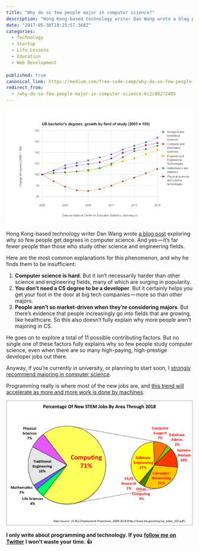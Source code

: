 ```yaml
---
title: "Why do so few people major in computer science?"
description: "Hong Kong-based technology writer Dan Wang wrote a blog post exploring why so few people get degrees in computer science. And yes — it’s far fewer people than those who study other science and…"
date: "2017-05-30T19:25:57.368Z"
categories: 
  - Technology
  - Startup
  - Life Lessons
  - Education
  - Web Development

published: true
canonical_link: https://medium.com/free-code-camp/why-do-so-few-people-major-in-computer-science-6c2c08272405
redirect_from:
  - /why-do-so-few-people-major-in-computer-science-6c2c08272405
---
```


![](./asset-1.png)

Hong Kong-based technology writer Dan Wang wrote [a blog post](https://fcc.im/2r84yZQ) exploring why so few people get degrees in computer science. And yes — it’s far fewer people than those who study other science and engineering fields.

Here are the most common explanations for this phenomenon, and why he finds them to be insufficient:

1.  **Computer science is hard.** But it isn’t necessarily harder than other science and engineering fields, many of which are surging in popularity.
2.  **You don’t need a CS degree to be a developer**. But it certainly helps you get your foot in the door at big tech companies — more so than other majors.
3.  **People aren’t so market-driven when they’re considering majors**. But there’s evidence that people increasingly go into fields that are growing, like healthcare. So this also doesn’t fully explain why more people aren’t majoring in CS.

He goes on to explore a total of 11 possible contributing factors. But no single one of these factors fully explains why so few people study computer science, even when there are so many high-paying, high-prestige developer jobs out there.

Anyway, if you’re currently in university, or planning to start soon, I [strongly recommend majoring in computer science](https://fcc.im/2qwDx3z).

Programming really is where most of the new jobs are, and [this trend will accelerate as more and more work is done by machines](https://fcc.im/2siS938).

![](./asset-2.png)

**I only write about programming and technology. If you** [**follow me on Twitter**](https://twitter.com/ossia) **I won’t waste your time. 👍**
